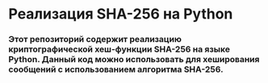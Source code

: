 # Реализация SHA-256 на Python
### Этот репозиторий содержит реализацию криптографической хеш-функции SHA-256 на языке Python. Данный код можно использовать для хеширования сообщений с использованием алгоритма SHA-256.
